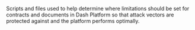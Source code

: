 Scripts and files used to help determine where limitations should be set for contracts and documents in Dash Platform so that attack vectors are protected against and the platform performs optimally.

